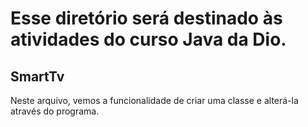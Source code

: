 # Esse diretório será destinado às atividades do curso Java da Dio.

## SmartTv 
Neste arquivo, vemos a funcionalidade de criar uma classe e alterá-la através do programa.
